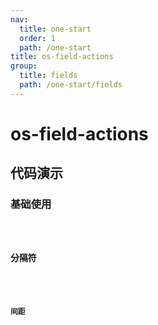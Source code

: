 ```yaml
---
nav:
  title: one-start
  order: 1
  path: /one-start
title: os-field-actions
group:
  title: fields
  path: /one-start/fields
---
```


# os-field-actions

## 代码演示

### 基础使用

<code src="../demos/field-actions/simple.tsx" />

### 分隔符

<code src="../demos/field-actions/split.tsx" />

### 间距

<code src="../demos/field-actions/gap.tsx" />

<API exports='["Settings"]' src="../components/fields/actions.tsx"></API>

